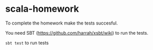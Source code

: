 scala-homework
==============

To complete the homework make the tests succesful.

You need SBT (https://github.com/harrah/xsbt/wiki) to run the tests.

`sbt test` to run tests